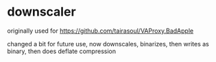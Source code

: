 # downscaler

originally used for https://github.com/tairasoul/VAProxy.BadApple

changed a bit for future use, now downscales, binarizes, then writes as binary, then does deflate compression
